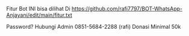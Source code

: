 Fitur Bot INI bisa dilihat Di https://github.com/rafi7797/BOT-WhatsApp-Anjayani/edit/main/fitur.txt


Password? Hubungi Admin
0851-5684-2288 (rafi)
Donasi Minimal 50k

